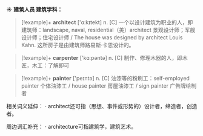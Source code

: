 ☀ <span class="category">**建筑人员 建筑学科：**</span>
>[!example]+ <span class="vocabulary">**architect**</span> ['ɑːkɪtekt] 
> <span class="definition">n. [C] 一个以设计建筑为职业的人，即建筑师：</span>landscape, naval, residential（美）architect 景观设计师；军舰设计师；住宅设计师 / The house was designed by architect Louis Kahn. 这所房子是由建筑师路易斯·卡恩设计的。

>[!example]+ <span class="vocabulary">**carpenter**</span> ['kɑːpəntə] 
> <span class="definition">n. [C] 制作、修理木器的人，即木匠，木工：</span>了解即可

>[!example]+ <span class="vocabulary">**painter**</span> ['peɪntə] 
> <span class="definition">n. [C] 油漆等的粉刷工：</span>self-employed painter 个体油漆工 / house painter 房屋油漆工 / sign painter 广告牌绘制者

相关词义延伸：
· architect还可指（思想、事件或形势的）设计者，缔造者，创造者。

周边词汇补充：
· architecture可指建筑学，建筑艺术。
